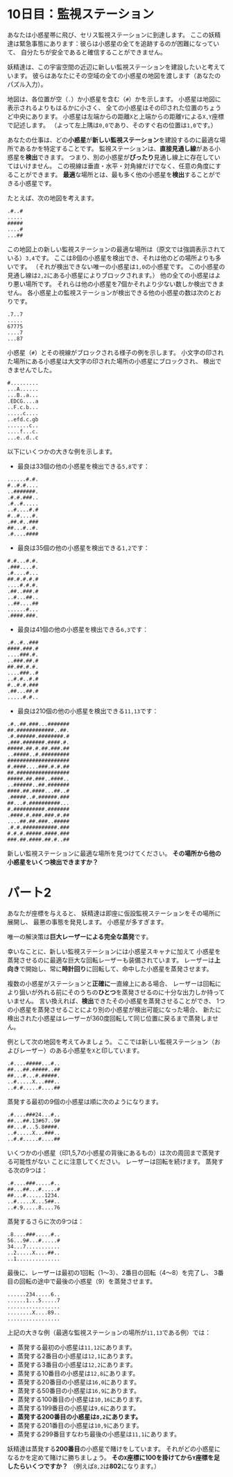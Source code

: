 # 10日目：監視ステーション #

あなたは小惑星帯に飛び、セリス監視ステーションに到達します。
ここの妖精達は緊急事態にあります：彼らは小惑星の全てを追跡するのが困難になっていて、
自分たちが安全であると確信することができません。

妖精達は、この宇宙空間の近辺に新しい監視ステーションを建設したいと考えています。
彼らはあなたにその空域の全ての小惑星の地図を渡します（あなたのパズル入力）。

地図は、各位置が空（`.`）か小惑星を含む（`#`）かを示します。
小惑星は地図に表示されるよりもはるかに小さく、
全ての小惑星はその印された位置のちょうど中央にあります。
小惑星は左端からの距離`X`と上端からの距離`Y`による`X,Y`座標で記述します。
（よって左上隅は`0,0`であり、そのすぐ右の位置は`1,0`です。）

あなたの仕事は、どの**小惑星**が**新しい監視ステーション**を建設するのに最適な場所であるかを特定することです。
監視ステーションは、**直接見通し線**がある小惑星を**検出**できます。
つまり、別の小惑星が**ぴったり**見通し線上に存在していてはいけません。
この視線は垂直・水平・対角線だけでなく、任意の角度にすることができます。
**最適**な場所とは、最も多く他の小惑星を**検出**することができる小惑星です。

たとえば、次の地図を考えます。

```
.#..#
.....
#####
....#
...##
```

この地図上の新しい監視ステーションの最適な場所は（原文では強調表示されている）`3,4`です。
ここは8個の小惑星を検出でき、それは他のどの場所よりも多いです。
（それが検出できない唯一の小惑星は`1,0`の小惑星です。
この小惑星の見通し線は`2,2`にある小惑星によりブロックされます。）
他の全ての小惑星はより悪い場所です。
それらは他の小惑星を7個かそれより少ない数しか検出できません。
各小惑星上の監視ステーションが検出できる他の小惑星の数は次のとおりです。

```
.7..7
.....
67775
....7
...87
```

小惑星（`#`）とその視線がブロックされる様子の例を示します。
小文字の印された場所にある小惑星は大文字の印された場所の小惑星にブロックされ、
検出できませんでした。

```
#.........
...A......
...B..a...
.EDCG....a
..F.c.b...
.....c....
..efd.c.gb
.......c..
....f...c.
...e..d..c
```

以下にいくつかの大きな例を示します。

- 最良は33個の他の小惑星を検出できる`5,8`です：

```
......#.#.
#..#.#....
..#######.
.#.#.###..
.#..#.....
..#....#.#
#..#....#.
.##.#..###
##...#..#.
.#....####
```

- 最良は35個の他の小惑星を検出できる`1,2`です：

```
#.#...#.#.
.###....#.
.#....#...
##.#.#.#.#
....#.#.#.
.##..###.#
..#...##..
..##....##
......#...
.####.###.
```

- 最良は41個の他の小惑星を検出できる`6,3`です：

```
.#..#..###
####.###.#
....###.#.
..###.##.#
##.##.#.#.
....###..#
..#.#..#.#
#..#.#.###
.##...##.#
.....#.#..
```

- 最良は210個の他の小惑星を検出できる`11,13`です：

```
.#..##.###...#######
##.############..##.
.#.######.########.#
.###.#######.####.#.
#####.##.#.##.###.##
..#####..#.#########
####################
#.####....###.#.#.##
##.#################
#####.##.###..####..
..######..##.#######
####.##.####...##..#
.#####..#.######.###
##...#.##########...
#.##########.#######
.####.#.###.###.#.##
....##.##.###..#####
.#.#.###########.###
#.#.#.#####.####.###
###.##.####.##.#..##
```

新しい監視ステーションに最適な場所を見つけてください。
**その場所から他の小惑星をいくつ検出できますか？**

# パート2 #

あなたが座標を与えると、
妖精達は即座に仮設監視ステーションをその場所に展開し、
最悪の事態を発見します。
小惑星が多すぎます。

唯一の解決策は**巨大レーザーによる完全な蒸発**です。

幸いなことに、新しい監視ステーションには小惑星スキャナに加えて
小惑星を蒸発させるのに最適な巨大な回転レーザーも装備されています。
レーザーは**上向き**で開始し、常に**時計回り**に回転して、命中した小惑星を蒸発させます。

複数の小惑星がステーションと**正確に**一直線上にある場合、
レーザーは回転により狙いが外れる前にそのうちの**ひとつ**を蒸発させるのに十分な出力しか持っていません。
言い換えれば、**検出**できたその小惑星を蒸発させることができ、
1つの小惑星を蒸発させることにより別の小惑星が検出可能になった場合、
新たに検出された小惑星はレーザーが360度回転して同じ位置に戻るまで蒸発しません。

例として次の地図を考えてみましょう。
ここでは新しい監視ステーション（およびレーザー）のある小惑星を`X`と印しています。

```
.#....#####...#..
##...##.#####..##
##...#...#.#####.
..#.....X...###..
..#.#.....#....##
```

蒸発する最初の9個の小惑星は順に次のようになります。

```
.#....###24...#..
##...##.13#67..9#
##...#...5.8####.
..#.....X...###..
..#.#.....#....##
```

いくつかの小惑星（印1,5,7の小惑星の背後にあるもの）は次の周回まで蒸発する可能性がない
ことに注意してください。
レーザーは回転を続けます。
蒸発する次の9つは：

```
.#....###.....#..
##...##...#.....#
##...#......1234.
..#.....X...5##..
..#.9.....8....76
```

蒸発するさらに次の9つは：

```
.8....###.....#..
56...9#...#.....#
34...7...........
..2.....X....##..
..1..............
```

最後に、レーザーは最初の1回転（1〜3）、2番目の回転（4〜8）を完了し、
3番目の回転の途中で最後の小惑星（9）を蒸発させます。

```
......234.....6..
......1...5.....7
.................
........X....89..
.................
```

上記の大きな例（最適な監視ステーションの場所が`11,13`である例）では：

- 蒸発する最初の小惑星は`11,12`にあります。
- 蒸発する2番目の小惑星は`12,1`にあります。
- 蒸発する3番目の小惑星は`12,2`にあります。
- 蒸発する10番目の小惑星は`12,8`にあります。
- 蒸発する20番目の小惑星は`16,0`にあります。
- 蒸発する50番目の小惑星は`16,9`にあります。
- 蒸発する100番目の小惑星は`10,16`にあります。
- 蒸発する199番目の小惑星は`9,6`にあります。
- **蒸発する200番目の小惑星は`8,2`にあります。**
- 蒸発する201番目の小惑星は`10,9`にあります。
- 蒸発する299番目すなわち最後の小惑星は`11,1`にあります。

妖精達は蒸発する**200番目**の小惑星で賭けをしています。
それがどの小惑星になるかを定めて賭けに勝ちましょう。
**その`X`座標に100を掛けてから`Y`座標を足したらいくつですか？**
（例えば`8,2`は**802**になります。）
